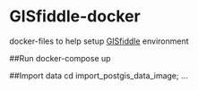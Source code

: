 # GISfiddle-docker

docker-files to help setup [GISfiddle](https://github.com/cecemel/GISfiddle) environment

##Run
docker-compose up

##Import data
cd  import_postgis_data_image;
...
